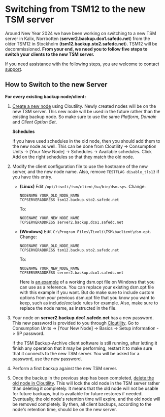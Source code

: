 Switching from TSM12 to the new TSM server
================================================

Around New Year 2024 we have been working on switching to a new TSM server in 
Kalix, Norrbotten (**server2.backup.dco1.safedc.net**) from the older TSM12 in 
Stockholm (**tsm12.backup.sto2.safedc.net**). 
TSM12 will be decommissioned.
**From your end, we need you to follow five steps to switch your clients to the 
new TSM server.**

If you need assistance with the following steps, 
you are welcome to contact [support](./../../service/support.md).

How to Switch to the new Server
--------------------------

**For every existing backup node/client:**

1. [Create a new node](../quickstart-guide.md) using Cloutility. 
   Newly created nodes will be on the new TSM server.
   This new node will be used in the future rather than the existing backup 
   node. So make sure to use the same _Platform_, _Domain_ and 
   _Client Option Set_.
   
     **Schedules**

     If you have used schedules in the old node, then you should add them to 
     the new node as well. 
     This can be done from Cloutility -> Consumption Units -> 
     [Your New Node] -> Schedules -> Available schedules. 
     Click Add on the right schedules so that they match the old node.

2. Modify the client configuration file to use the hostname of the new server,
   and the new node name.
   Also, remove `TESTFLAG disable_tls13` if you have this entry.

     - **(Linux)** Edit `/opt/tivoli/tsm/client/ba/bin/dsm.sys`. 
       Change:
       ```
       NODENAME YOUR_OLD_NODE_NAME
       TCPSERVERADDRESS tsm12.backup.sto2.safedc.net
       ```
       To:
       ```
       NODENAME YOUR_NEW_NODE_NAME
       TCPSERVERADDRESS server2.backup.dco1.safedc.net
       ```
     - **(Windows)** Edit `C:\Program Files\Tivoli\TSM\baclient\dsm.opt`. 
       Change:
       ```
       NODENAME YOUR_OLD_NODE_NAME
       TCPSERVERADDRESS tsm12.backup.sto2.safedc.net
       ```
       To:
       ```
       NODENAME YOUR_NEW_NODE_NAME
       TCPSERVERADDRESS server2.backup.dco1.safedc.net
       ```
         Here is <a href="https://raw.githubusercontent.com/safespring/cloud-BaaS/master/windows/dsm.opt.example" target="_blank">an example</a> of a working dsm.opt file on Windows
         that you can use as a reference. You can replace your existing dsm.opt 
         file with this example if you want. But do make sure to include 
         custom options from your previous dsm.opt file that you know you want 
         to keep, such as include/exclude rules for example.
         Also, make sure to replace the node name, as instructed in the file.

3. Your node on **server2.backup.dco1.safedc.net** has a new password. 
   This new password is provided to you through 
   <a href="https://portal.backup.sto2.safedc.net/" target="_blank">Cloutility</a>. Go to 
   Consumption Units -> [Your New Node] -> Basics -> Setup information -> 
   SP password.

    If the TSM Backup-Archive client software is still running, after letting it 
    finish any operation that it may be performing, restart it to make sure that 
    it connects to the new TSM server. You will be asked for a password, use the 
    new password.

4. Perform a first backup against the new TSM server.
5. Once the backup in the previous step has been completed, [delete the old
   node in Cloutility](delete-node.md). 
   This will lock the old node in the TSM server rather
   than deleting it completely. 
   It means that the old node will not be usable for future backups, 
   but is available for future restores if needed. 
   Eventually, the old node's retention time will expire, 
   and the old node will be removed completely. 
   By then, all client backups, according to the node's retention time, should 
   be on the new server.
